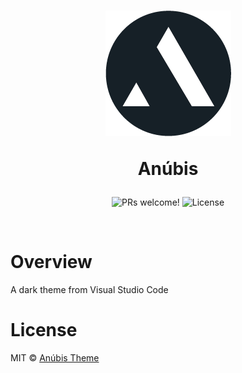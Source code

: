 <h1 align="center">
   
   <img src="/icon.png" alt="Anúbis"><br />
   
   Anúbis

</h1>

<p align="center">
 
   <img src="https://img.shields.io/static/v1?label=Version&message=1.0&color=7159c1&labelColor=000000" alt="PRs welcome!" />
 
   <img alt="License" src="https://img.shields.io/static/v1?label=license&message=MIT&color=7159c1&labelColor=000000">

</p>

<br>

# Overview

A dark theme from Visual Studio Code

# License

MIT © [Anúbis Theme](https://github.com/Midisoft/anubis-theme-vscode)